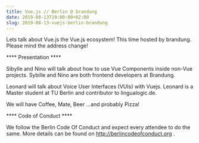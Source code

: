 ```yaml
---
title: Vue.js // Berlin @ brandung
date: 2019-08-13T19:00:00+02:00
slug: 2019-08-13-vuejs-berlin-brandung
---
```


Lets talk about Vue.js the Vue.js ecosystem!
This time hosted by brandung. Please mind the address change!

**** Presentation ****

Sibylle and Nino will talk about how to use Vue Components inside non-Vue projects.
Sybille and Nino are both frontend developers at Brandung.

Leonard will talk about Voice User Interfaces (VUIs) with Vuejs.
Leonard is a Master student at TU Berlin and contributor to lingualogic.de.

We will have Coffee, Mate, Beer …and probably Pizza!

**** Code of Conduct ****

We follow the Berlin Code Of Conduct and expect every attendee to do the same. More details can be found on http://berlincodeofconduct.org .
